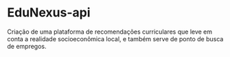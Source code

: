 # EduNexus-api
Criação de uma plataforma de recomendações curriculares que leve em conta a realidade socioeconômica local, e também serve de ponto de busca de empregos.
